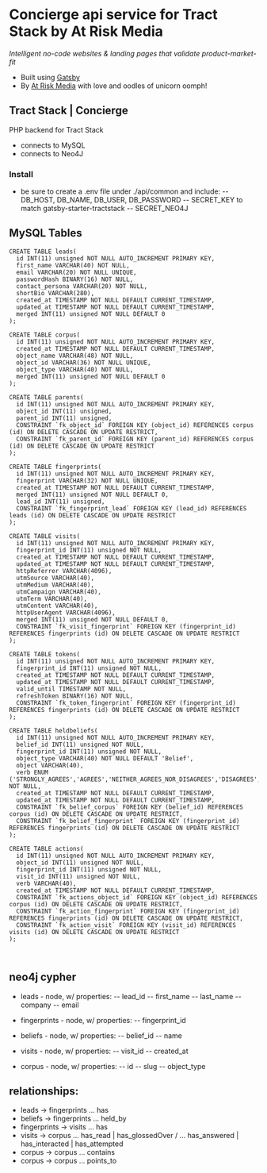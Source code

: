 # Concierge api service for Tract Stack by At Risk Media

_Intelligent no-code websites & landing pages that validate product-market-fit_

- Built using [Gatsby](https://gatsbyjs.com)
- By [At Risk Media](https://atriskmedia.com) with love and oodles of unicorn oomph!


## Tract Stack | Concierge

PHP backend for Tract Stack
- connects to MySQL
- connects to Neo4J

### Install
- be sure to create a .env file under ./api/common and include:
-- DB_HOST, DB_NAME, DB_USER, DB_PASSWORD
-- SECRET_KEY to match gatsby-starter-tractstack
-- SECRET_NEO4J


## MySQL Tables

```
CREATE TABLE leads(
  id INT(11) unsigned NOT NULL AUTO_INCREMENT PRIMARY KEY,
  first_name VARCHAR(40) NOT NULL,
  email VARCHAR(20) NOT NULL UNIQUE,
  passwordHash BINARY(16) NOT NULL,
  contact_persona VARCHAR(20) NOT NULL,
  shortBio VARCHAR(280),
  created_at TIMESTAMP NOT NULL DEFAULT CURRENT_TIMESTAMP,
  updated_at TIMESTAMP NOT NULL DEFAULT CURRENT_TIMESTAMP,
  merged INT(11) unsigned NOT NULL DEFAULT 0
);

CREATE TABLE corpus(
  id INT(11) unsigned NOT NULL AUTO_INCREMENT PRIMARY KEY,
  created_at TIMESTAMP NOT NULL DEFAULT CURRENT_TIMESTAMP,
  object_name VARCHAR(48) NOT NULL,
  object_id VARCHAR(36) NOT NULL UNIQUE,
  object_type VARCHAR(40) NOT NULL,
  merged INT(11) unsigned NOT NULL DEFAULT 0
);

CREATE TABLE parents(
  id INT(11) unsigned NOT NULL AUTO_INCREMENT PRIMARY KEY,
  object_id INT(11) unsigned,
  parent_id INT(11) unsigned,
  CONSTRAINT `fk_object_id` FOREIGN KEY (object_id) REFERENCES corpus (id) ON DELETE CASCADE ON UPDATE RESTRICT,
  CONSTRAINT `fk_parent_id` FOREIGN KEY (parent_id) REFERENCES corpus (id) ON DELETE CASCADE ON UPDATE RESTRICT
);

CREATE TABLE fingerprints(
  id INT(11) unsigned NOT NULL AUTO_INCREMENT PRIMARY KEY,
  fingerprint VARCHAR(32) NOT NULL UNIQUE,
  created_at TIMESTAMP NOT NULL DEFAULT CURRENT_TIMESTAMP,
  merged INT(11) unsigned NOT NULL DEFAULT 0,
  lead_id INT(11) unsigned,
  CONSTRAINT `fk_fingerprint_lead` FOREIGN KEY (lead_id) REFERENCES leads (id) ON DELETE CASCADE ON UPDATE RESTRICT
);

CREATE TABLE visits(
  id INT(11) unsigned NOT NULL AUTO_INCREMENT PRIMARY KEY,
  fingerprint_id INT(11) unsigned NOT NULL,
  created_at TIMESTAMP NOT NULL DEFAULT CURRENT_TIMESTAMP,
  updated_at TIMESTAMP NOT NULL DEFAULT CURRENT_TIMESTAMP,
  httpReferrer VARCHAR(4096),
  utmSource VARCHAR(40),
  utmMedium VARCHAR(40),
  utmCampaign VARCHAR(40),
  utmTerm VARCHAR(40),
  utmContent VARCHAR(40),
  httpUserAgent VARCHAR(4096),
  merged INT(11) unsigned NOT NULL DEFAULT 0,
  CONSTRAINT `fk_visit_fingerprint` FOREIGN KEY (fingerprint_id) REFERENCES fingerprints (id) ON DELETE CASCADE ON UPDATE RESTRICT
);

CREATE TABLE tokens(
  id INT(11) unsigned NOT NULL AUTO_INCREMENT PRIMARY KEY,
  fingerprint_id INT(11) unsigned NOT NULL,
  created_at TIMESTAMP NOT NULL DEFAULT CURRENT_TIMESTAMP,
  updated_at TIMESTAMP NOT NULL DEFAULT CURRENT_TIMESTAMP,
  valid_until TIMESTAMP NOT NULL,
  refreshToken BINARY(16) NOT NULL,
  CONSTRAINT `fk_token_fingerprint` FOREIGN KEY (fingerprint_id) REFERENCES fingerprints (id) ON DELETE CASCADE ON UPDATE RESTRICT
);

CREATE TABLE heldbeliefs(
  id INT(11) unsigned NOT NULL AUTO_INCREMENT PRIMARY KEY,
  belief_id INT(11) unsigned NOT NULL,
  fingerprint_id INT(11) unsigned NOT NULL,
  object_type VARCHAR(40) NOT NULL DEFAULT 'Belief',
  object VARCHAR(40),
  verb ENUM ('STRONGLY_AGREES','AGREES','NEITHER_AGREES_NOR_DISAGREES','DISAGREES','STRONGLY_DISAGREES','INTERESTED','NOT_INTERESTED','BELIEVES_YES','BELIEVES_NO','BELIEVES_TRUE','BELIEVES_FALSE','IDENTIFY_AS') NOT NULL,
  created_at TIMESTAMP NOT NULL DEFAULT CURRENT_TIMESTAMP,
  updated_at TIMESTAMP NOT NULL DEFAULT CURRENT_TIMESTAMP,
  CONSTRAINT `fk_belief_corpus` FOREIGN KEY (belief_id) REFERENCES corpus (id) ON DELETE CASCADE ON UPDATE RESTRICT,
  CONSTRAINT `fk_belief_fingerprint` FOREIGN KEY (fingerprint_id) REFERENCES fingerprints (id) ON DELETE CASCADE ON UPDATE RESTRICT
);

CREATE TABLE actions(
  id INT(11) unsigned NOT NULL AUTO_INCREMENT PRIMARY KEY,
  object_id INT(11) unsigned NOT NULL,
  fingerprint_id INT(11) unsigned NOT NULL,
  visit_id INT(11) unsigned NOT NULL,
  verb VARCHAR(40),
  created_at TIMESTAMP NOT NULL DEFAULT CURRENT_TIMESTAMP,
  CONSTRAINT `fk_actions_object_id` FOREIGN KEY (object_id) REFERENCES corpus (id) ON DELETE CASCADE ON UPDATE RESTRICT,
  CONSTRAINT `fk_action_fingerprint` FOREIGN KEY (fingerprint_id) REFERENCES fingerprints (id) ON DELETE CASCADE ON UPDATE RESTRICT,
  CONSTRAINT `fk_action_visit` FOREIGN KEY (visit_id) REFERENCES visits (id) ON DELETE CASCADE ON UPDATE RESTRICT
);



```


## neo4j cypher

- leads - node, w/ properties:
-- lead_id
-- first_name
-- last_name
-- company
-- email

- fingerprints - node, w/ properties:
-- fingerprint_id

- beliefs - node, w/ properties:
-- belief_id
-- name

- visits - node, w/ properties:
-- visit_id
-- created_at

- corpus - node, w/ properties:
-- id
-- slug
-- object_type

## relationships:

- leads -> fingerprints ... has
- beliefs -> fingerprints ... held_by
- fingerprints -> visits ... has
- visits -> corpus ... has_read | has_glossedOver / ... has_answered | has_interacted | has_attempted
- corpus -> corpus ... contains
- corpus -> corpus ... points_to

